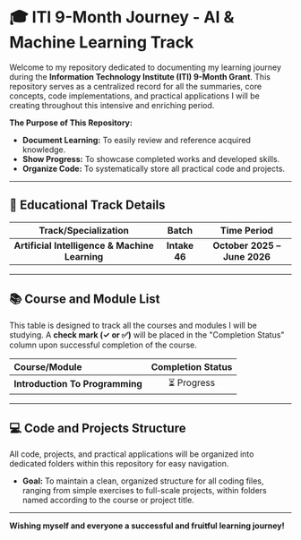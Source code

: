 # 🎓 ITI 9-Month Journey - AI & Machine Learning Track

Welcome to my repository dedicated to documenting my learning journey during the **Information Technology Institute (ITI) 9-Month Grant**. This repository serves as a centralized record for all the summaries, core concepts, code implementations, and practical applications I will be creating throughout this intensive and enriching period.

**The Purpose of This Repository:**

- **Document Learning:** To easily review and reference acquired knowledge.
- **Show Progress:** To showcase completed works and developed skills.
- **Organize Code:** To systematically store all practical code and projects.

---

## 🎯 Educational Track Details

|              Track/Specialization              |     Batch     |         Time Period          |
| :--------------------------------------------: | :-----------: | :--------------------------: |
| **Artificial Intelligence & Machine Learning** | **Intake 46** | **October 2025 – June 2026** |

---

## 📚 Course and Module List

This table is designed to track all the courses and modules I will be studying. A **check mark ($\checkmark$ or ✅)** will be placed in the "Completion Status" column upon successful completion of the course.

| Course/Module                   | Completion Status |
| :------------------------------ | :---------------: |
| **Introduction To Programming** |    ⏳ Progress    |

---

## 💻 Code and Projects Structure

All code, projects, and practical applications will be organized into dedicated folders within this repository for easy navigation.

- **Goal:** To maintain a clean, organized structure for all coding files, ranging from simple exercises to full-scale projects, within folders named according to the course or project title.

---

**Wishing myself and everyone a successful and fruitful learning journey!**

